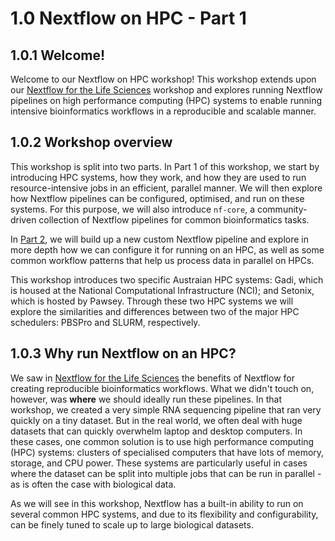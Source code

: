 # 1.0 Nextflow on HPC - Part 1

## 1.0.1 Welcome!

Welcome to our Nextflow on HPC workshop! This workshop extends upon our [Nextflow for the Life Sciences](https://sydney-informatics-hub.github.io/hello-nextflow-2025/) workshop and explores running Nextflow pipelines on high performance computing (HPC) systems to enable running intensive bioinformatics workflows in a reproducible and scalable manner.

## 1.0.2 Workshop overview

This workshop is split into two parts. In Part 1 of this workshop, we start by introducing HPC systems, how they work, and how they are used to run resource-intensive jobs in an efficient, parallel manner. We will then explore how Nextflow pipelines can be configured, optimised, and run on these systems. For this purpose, we will also introduce `nf-core`, a community-driven collection of Nextflow pipelines for common bioinformatics tasks.

In [Part 2](/docs/part2/00_intro.md), we will build up a new custom Nextflow pipeline and explore in more depth how we can configure it for running on an HPC, as well as some common workflow patterns that help us process data in parallel on HPCs.

This workshop introduces two specific Austraian HPC systems: Gadi, which is housed at the National Computational Infrastructure (NCI); and Setonix, which is hosted by Pawsey. Through these two HPC systems we will explore the similarities and differences between two of the major HPC schedulers: PBSPro and SLURM, respectively.

## 1.0.3 Why run Nextflow on an HPC?

We saw in [Nextflow for the Life Sciences](https://sydney-informatics-hub.github.io/hello-nextflow-2025/) the benefits of Nextflow for creating reproducible bioinformatics workflows. What we didn't touch on, however, was **where** we should ideally run these pipelines. In that workshop, we created a very simple RNA sequencing pipeline that ran very quickly on a tiny dataset. But in the real world, we often deal with huge datasets that can quickly overwhelm laptop and desktop computers. In these cases, one common solution is to use high performance computing (HPC) systems: clusters of specialised computers that have lots of memory, storage, and CPU power. These systems are particularly useful in cases where the dataset can be split into multiple jobs that can be run in parallel - as is often the case with biological data.

As we will see in this workshop, Nextflow has a built-in ability to run on several common HPC systems, and due to its flexibility and configurability, can be finely tuned to scale up to large biological datasets.
